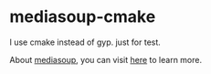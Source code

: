 # mediasoup-cmake


I use cmake instead of gyp. just for test.

About [mediasoup](https://github.com/versatica/mediasoup), you can visit [here](https://github.com/versatica/mediasoup) to learn more.

